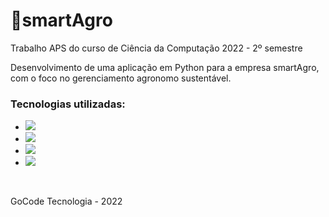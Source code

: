 <h1>🍃smartAgro</h1>

Trabalho APS do curso de Ciência da Computação 2022 - 2º semestre<br>

Desenvolvimento de uma aplicação em Python para a empresa smartAgro, com o foco no gerenciamento agronomo sustentável.<br>

<h3>Tecnologias utilizadas:</h3>

<ul>
  <li><img src="https://img.shields.io/badge/HTML5-E34F26?style=for-the-badge&logo=html5&logoColor=white" />
  <li><img src="https://img.shields.io/badge/CSS3-1572B6?style=for-the-badge&logo=css3&logoColor=white" />
  <li><img src="https://img.shields.io/badge/JavaScript-323330?style=for-the-badge&logo=javascript&logoColor=F7DF1E" />
  <li><img src="https://img.shields.io/badge/Bootstrap-563D7C?style=for-the-badge&logo=bootstrap&logoColor=white" />
</ul><br>

GoCode Tecnologia - 2022
